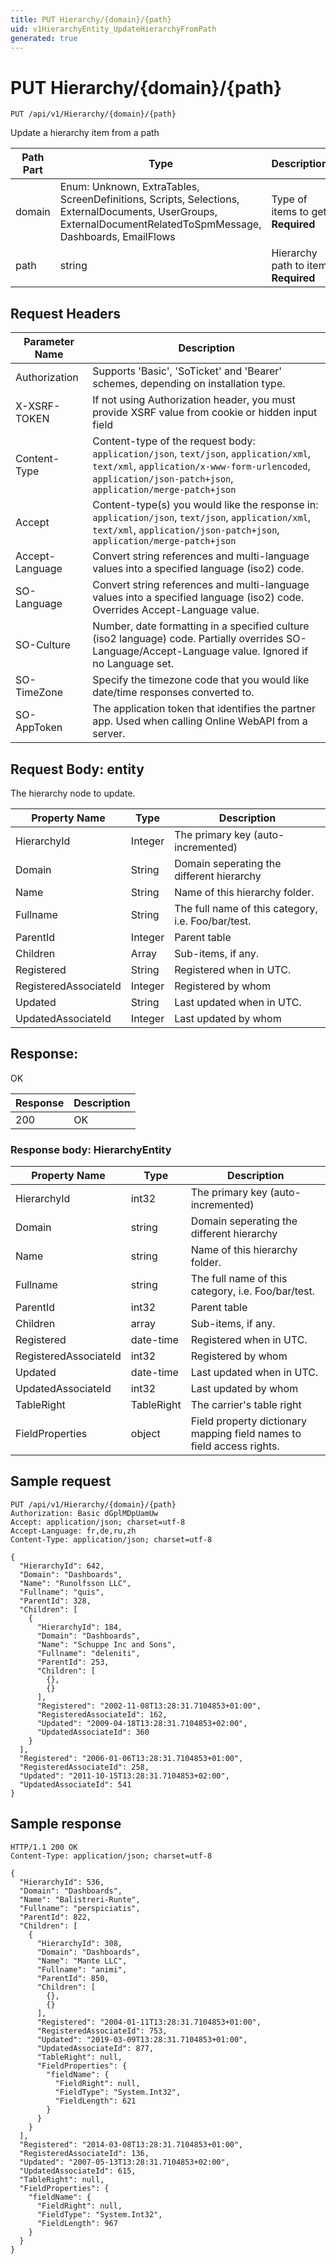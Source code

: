 ```yaml
---
title: PUT Hierarchy/{domain}/{path}
uid: v1HierarchyEntity_UpdateHierarchyFromPath
generated: true
---
```


# PUT Hierarchy/{domain}/{path}

```http
PUT /api/v1/Hierarchy/{domain}/{path}
```

Update a hierarchy item from a path






| Path Part | Type | Description |
|-----------|------|-------------|
| domain | Enum: Unknown, ExtraTables, ScreenDefinitions, Scripts, Selections, ExternalDocuments, UserGroups, ExternalDocumentRelatedToSpmMessage, Dashboards, EmailFlows | Type of items to get **Required** |
| path | string | Hierarchy path to item **Required** |



## Request Headers

| Parameter Name | Description |
|----------------|-------------|
| Authorization  | Supports 'Basic', 'SoTicket' and 'Bearer' schemes, depending on installation type. |
| X-XSRF-TOKEN   | If not using Authorization header, you must provide XSRF value from cookie or hidden input field |
| Content-Type | Content-type of the request body: `application/json`, `text/json`, `application/xml`, `text/xml`, `application/x-www-form-urlencoded`, `application/json-patch+json`, `application/merge-patch+json` |
| Accept         | Content-type(s) you would like the response in: `application/json`, `text/json`, `application/xml`, `text/xml`, `application/json-patch+json`, `application/merge-patch+json` |
| Accept-Language | Convert string references and multi-language values into a specified language (iso2) code. |
| SO-Language | Convert string references and multi-language values into a specified language (iso2) code. Overrides Accept-Language value. |
| SO-Culture | Number, date formatting in a specified culture (iso2 language) code. Partially overrides SO-Language/Accept-Language value. Ignored if no Language set. |
| SO-TimeZone | Specify the timezone code that you would like date/time responses converted to. |
| SO-AppToken | The application token that identifies the partner app. Used when calling Online WebAPI from a server. |

## Request Body: entity 

The hierarchy node to update. 

| Property Name | Type |  Description |
|----------------|------|--------------|
| HierarchyId | Integer | The primary key (auto-incremented) |
| Domain | String | Domain seperating the different hierarchy |
| Name | String | Name of this hierarchy folder. |
| Fullname | String | The full name of this category, i.e. Foo/bar/test. |
| ParentId | Integer | Parent table |
| Children | Array | Sub-items, if any. |
| Registered | String | Registered when  in UTC. |
| RegisteredAssociateId | Integer | Registered by whom |
| Updated | String | Last updated when  in UTC. |
| UpdatedAssociateId | Integer | Last updated by whom |

## Response:

OK

| Response | Description |
|----------------|-------------|
| 200 | OK |

### Response body: HierarchyEntity

| Property Name | Type |  Description |
|----------------|------|--------------|
| HierarchyId | int32 | The primary key (auto-incremented) |
| Domain | string | Domain seperating the different hierarchy |
| Name | string | Name of this hierarchy folder. |
| Fullname | string | The full name of this category, i.e. Foo/bar/test. |
| ParentId | int32 | Parent table |
| Children | array | Sub-items, if any. |
| Registered | date-time | Registered when  in UTC. |
| RegisteredAssociateId | int32 | Registered by whom |
| Updated | date-time | Last updated when  in UTC. |
| UpdatedAssociateId | int32 | Last updated by whom |
| TableRight | TableRight | The carrier's table right |
| FieldProperties | object | Field property dictionary mapping field names to field access rights. |

## Sample request

```http!
PUT /api/v1/Hierarchy/{domain}/{path}
Authorization: Basic dGplMDpUamUw
Accept: application/json; charset=utf-8
Accept-Language: fr,de,ru,zh
Content-Type: application/json; charset=utf-8

{
  "HierarchyId": 642,
  "Domain": "Dashboards",
  "Name": "Runolfsson LLC",
  "Fullname": "quis",
  "ParentId": 328,
  "Children": [
    {
      "HierarchyId": 184,
      "Domain": "Dashboards",
      "Name": "Schuppe Inc and Sons",
      "Fullname": "deleniti",
      "ParentId": 253,
      "Children": [
        {},
        {}
      ],
      "Registered": "2002-11-08T13:28:31.7104853+01:00",
      "RegisteredAssociateId": 162,
      "Updated": "2009-04-18T13:28:31.7104853+02:00",
      "UpdatedAssociateId": 360
    }
  ],
  "Registered": "2006-01-06T13:28:31.7104853+01:00",
  "RegisteredAssociateId": 258,
  "Updated": "2011-10-15T13:28:31.7104853+02:00",
  "UpdatedAssociateId": 541
}
```

## Sample response

```http_
HTTP/1.1 200 OK
Content-Type: application/json; charset=utf-8

{
  "HierarchyId": 536,
  "Domain": "Dashboards",
  "Name": "Balistreri-Runte",
  "Fullname": "perspiciatis",
  "ParentId": 822,
  "Children": [
    {
      "HierarchyId": 308,
      "Domain": "Dashboards",
      "Name": "Mante LLC",
      "Fullname": "animi",
      "ParentId": 850,
      "Children": [
        {},
        {}
      ],
      "Registered": "2004-01-11T13:28:31.7104853+01:00",
      "RegisteredAssociateId": 753,
      "Updated": "2019-03-09T13:28:31.7104853+01:00",
      "UpdatedAssociateId": 877,
      "TableRight": null,
      "FieldProperties": {
        "fieldName": {
          "FieldRight": null,
          "FieldType": "System.Int32",
          "FieldLength": 621
        }
      }
    }
  ],
  "Registered": "2014-03-08T13:28:31.7104853+01:00",
  "RegisteredAssociateId": 136,
  "Updated": "2007-05-13T13:28:31.7104853+02:00",
  "UpdatedAssociateId": 615,
  "TableRight": null,
  "FieldProperties": {
    "fieldName": {
      "FieldRight": null,
      "FieldType": "System.Int32",
      "FieldLength": 967
    }
  }
}
```